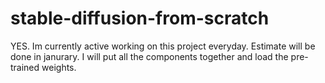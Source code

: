 stable-diffusion-from-scratch
================

YES. Im currently active working on this project everyday. Estimate will be done in janurary. I will put all the components together and load the pre-trained weights.